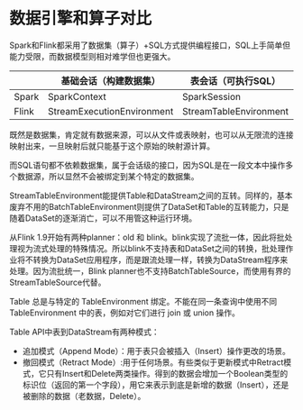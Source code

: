 数据引擎和算子对比
==
Spark和Flink都采用了数据集（算子）+SQL方式提供编程接口，SQL上手简单但能力受限，而数据模型则相对难学但也更强大。

|  |  基础会话（构建数据集） | 表会话（可执行SQL） | 数据集类型 |
| --- | --- | --- | --- |
| Spark | SparkContext | SparkSession | RDD |
| Flink | StreamExecutionEnvironment | StreamTableEnvironment | DataStream |

既然是数据集，肯定就有数据来源，可以从文件或表映射，也可以从无限流的连接映射出来，一旦映射后就只能基于这个原始的映射源计算。

而SQL语句都不依赖数据集，属于会话级的接口，因为SQL是在一段文本中操作多个数据源，所以显然不会被绑定到某个特定的数据集。

StreamTableEnvironment能提供Table和DataStream之间的互转。同样的，基本废弃不用的BatchTableEnvironment则提供了DataSet和Table的互转能力，只是随着DataSet的逐渐消亡，可以不用管这种运行环境。

从Flink 1.9开始有两种planner：old 和 blink。blink实现了流批一体，因此将批处理视为流式处理的特殊情况。所以blink不支持表和DataSet之间的转换，批处理作业将不转换为DataSet应用程序，而是跟流处理一样，转换为DataStream程序来处理。因为流批统一，Blink planner也不支持BatchTableSource，而使用有界的StreamTableSource代替。

Table 总是与特定的 TableEnvironment 绑定。不能在同一条查询中使用不同 TableEnvironment 中的表，例如对它们进行 join 或 union 操作。

Table API中表到DataStream有两种模式：

* 追加模式（Append Mode）：用于表只会被插入（Insert）操作更改的场景。
* 撤回模式（Retract Mode）:用于任何场景。有些类似于更新模式中Retract模式，它只有Insert和Delete两类操作。得到的数据会增加一个Boolean类型的标识位（返回的第一个字段），用它来表示到底是新增的数据（Insert），还是被删除的数据（老数据，Delete）。